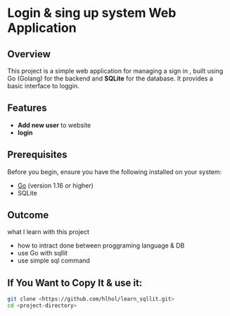 # Login & sing up system Web Application
## Overview

This project is a simple web application for managing a sign in , built using Go (Golang) for the backend and **SQLite** for the database. It provides a basic interface to loggin.

## Features

- **Add new user** to website
- **login**

## Prerequisites

Before you begin, ensure you have the following installed on your system:

- [Go](https://golang.org/doc/install) (version 1.16 or higher)
- SQLite

## Outcome 

what l learn with this project 

- how to intract done between proggraming language & DB
- use Go with sqllit 
- use simple sql command 

## If You Want to Copy It & use it: 

```bash
git clone <https://github.com/hlhol/learn_sqllit.git>
cd <project-directory>

```
